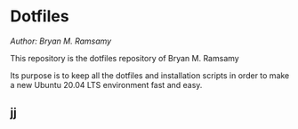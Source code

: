 # Dotfiles

*Author: Bryan M. Ramsamy*

This repository is the dotfiles repository of Bryan M. Ramsamy

Its purpose is to keep all the dotfiles and installation scripts in order to make a new Ubuntu 20.04 LTS environment fast and easy.

## jj